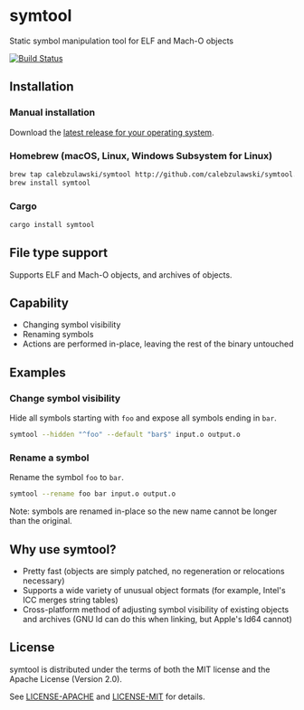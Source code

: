 # symtool
Static symbol manipulation tool for ELF and Mach-O objects

[![Build Status](https://github.com/calebzulawski/symtool/workflows/Continuous%20Integration/badge.svg)](https://github.com/calebzulawski/symtool)

## Installation
### Manual installation
Download the [latest release for your operating system](https://github.com/calebzulawski/symtool/releases).

### Homebrew (macOS, Linux, Windows Subsystem for Linux)
```bash
brew tap calebzulawski/symtool http://github.com/calebzulawski/symtool.git
brew install symtool
```

### Cargo
```bash
cargo install symtool
```

## File type support
Supports ELF and Mach-O objects, and archives of objects.

## Capability
* Changing symbol visibility
* Renaming symbols
* Actions are performed in-place, leaving the rest of the binary untouched

## Examples
### Change symbol visibility
Hide all symbols starting with `foo` and expose all symbols ending in `bar`.
```sh
symtool --hidden "^foo" --default "bar$" input.o output.o
```
### Rename a symbol
Rename the symbol `foo` to `bar`.
```sh
symtool --rename foo bar input.o output.o
```
Note: symbols are renamed in-place so the new name cannot be longer than the original.

## Why use symtool?
* Pretty fast (objects are simply patched, no regeneration or relocations necessary)
* Supports a wide variety of unusual object formats (for example, Intel's ICC merges string tables)
* Cross-platform method of adjusting symbol visibility of existing objects and archives (GNU ld can do this when linking, but Apple's ld64 cannot)

## License
symtool is distributed under the terms of both the MIT license and the Apache License (Version 2.0).

See [LICENSE-APACHE](LICENSE-APACHE) and [LICENSE-MIT](LICENSE-MIT) for details.
